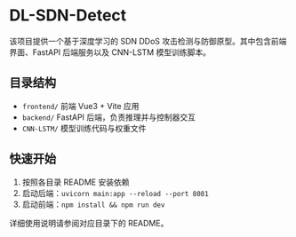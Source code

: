 # DL-SDN-Detect

该项目提供一个基于深度学习的 SDN DDoS 攻击检测与防御原型。其中包含前端界面、FastAPI 后端服务以及 CNN-LSTM 模型训练脚本。

## 目录结构
- `frontend/`  前端 Vue3 + Vite 应用
- `backend/`   FastAPI 后端，负责推理并与控制器交互
- `CNN-LSTM/`  模型训练代码与权重文件

## 快速开始
1. 按照各目录 README 安装依赖
2. 启动后端：`uvicorn main:app --reload --port 8081`
3. 启动前端：`npm install && npm run dev`

详细使用说明请参阅对应目录下的 README。
